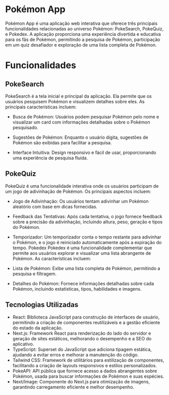 # Pokémon App

Pokémon App é uma aplicação web interativa que oferece três principais funcionalidades relacionadas ao universo Pokémon: PokeSearch, PokeQuiz, e Pokedex. A aplicação proporciona uma experiência divertida e educativa para os fãs de Pokémon, permitindo a pesquisa de Pokémon, participação em um quiz desafiador e exploração de uma lista completa de Pokémon.

# Funcionalidades

## PokeSearch
PokeSearch é a tela inicial e principal da aplicação. Ela permite que os usuários pesquisem Pokémon e visualizem detalhes sobre eles. As principais características incluem:

* Busca de Pokémon: Usuários podem pesquisar Pokémon pelo nome e visualizar um card com informações detalhadas sobre o Pokémon pesquisado.

* Sugestões de Pokémon: Enquanto o usuário digita, sugestões de Pokémon são exibidas para facilitar a pesquisa.

* Interface Intuitiva: Design responsivo e fácil de usar, proporcionando uma experiência de pesquisa fluida.

## PokeQuiz
PokeQuiz é uma funcionalidade interativa onde os usuários participam de um jogo de adivinhação de Pokémon. Os principais aspectos incluem:

* Jogo de Adivinhação: Os usuários tentam adivinhar um Pokémon aleatório com base em dicas fornecidas.
* Feedback das Tentativas: Após cada tentativa, o jogo fornece feedback sobre a precisão da adivinhação, incluindo altura, peso, geração e tipos do Pokémon.
* Temporizador: Um temporizador conta o tempo restante para adivinhar o Pokémon, e o jogo é reiniciado automaticamente após a expiração do tempo.
Pokedex
Pokedex é uma funcionalidade complementar que permite aos usuários explorar e visualizar uma lista abrangente de Pokémon. As características incluem:

* Lista de Pokémon: Exibe uma lista completa de Pokémon, permitindo a pesquisa e filtragem.
* Detalhes do Pokémon: Fornece informações detalhadas sobre cada Pokémon, incluindo estatísticas, tipos, habilidades e imagens.

## Tecnologias Utilizadas
* React: Biblioteca JavaScript para construção de interfaces de usuário, permitindo a criação de componentes reutilizáveis e a gestão eficiente do estado da aplicação.
* Next.js: Framework React para renderização do lado do servidor e geração de sites estáticos, melhorando o desempenho e a SEO do aplicativo.
* TypeScript: Superset do JavaScript que adiciona tipagem estática, ajudando a evitar erros e melhorar a manutenção do código.
* Tailwind CSS: Framework de utilitários para estilização de componentes, facilitando a criação de layouts responsivos e estilos personalizados.
* PokeAPI: API pública que fornece acesso a dados abrangentes sobre Pokémon, usada para buscar informações de Pokémon e suas espécies.
* Next/Image: Componente do Next.js para otimização de imagens, garantindo carregamento eficiente e melhor desempenho.